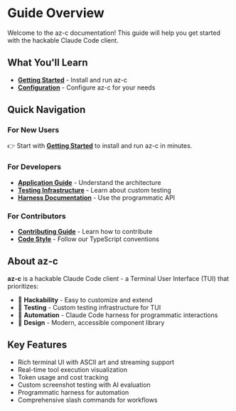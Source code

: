 # Guide Overview

Welcome to the az-c documentation! This guide will help you get started with the hackable Claude Code client.

## What You'll Learn

- **[Getting Started](./getting-started)** - Install and run az-c
- **[Configuration](./configuration)** - Configure az-c for your needs

## Quick Navigation

### For New Users
👉 Start with **[Getting Started](./getting-started)** to install and run az-c in minutes.

### For Developers
- **[Application Guide](/application/)** - Understand the architecture
- **[Testing Infrastructure](/testing/)** - Learn about custom testing
- **[Harness Documentation](/harness/)** - Use the programmatic API

### For Contributors
- **[Contributing Guide](/contributing/)** - Learn how to contribute
- **[Code Style](/contributing/code-style)** - Follow our TypeScript conventions

## About az-c

**az-c** is a hackable Claude Code client - a Terminal User Interface (TUI) that prioritizes:

- 🎯 **Hackability** - Easy to customize and extend
- 🧪 **Testing** - Custom testing infrastructure for TUI
- 🤖 **Automation** - Claude Code harness for programmatic interactions
- 🎨 **Design** - Modern, accessible component library

## Key Features

- Rich terminal UI with ASCII art and streaming support
- Real-time tool execution visualization
- Token usage and cost tracking
- Custom screenshot testing with AI evaluation
- Programmatic harness for automation
- Comprehensive slash commands for workflows
